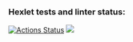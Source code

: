 ### Hexlet tests and linter status:
[![Actions Status](https://github.com/Alexandr-Kuzmin13/java-project-71/workflows/hexlet-check/badge.svg)](https://github.com/Alexandr-Kuzmin13/java-project-71/actions)
<a href="https://codeclimate.com/github/Alexandr-Kuzmin13/java-project-71/maintainability"><img src="https://api.codeclimate.com/v1/badges/8ebc5f40da39a10cd4f0/maintainability" /></a>
